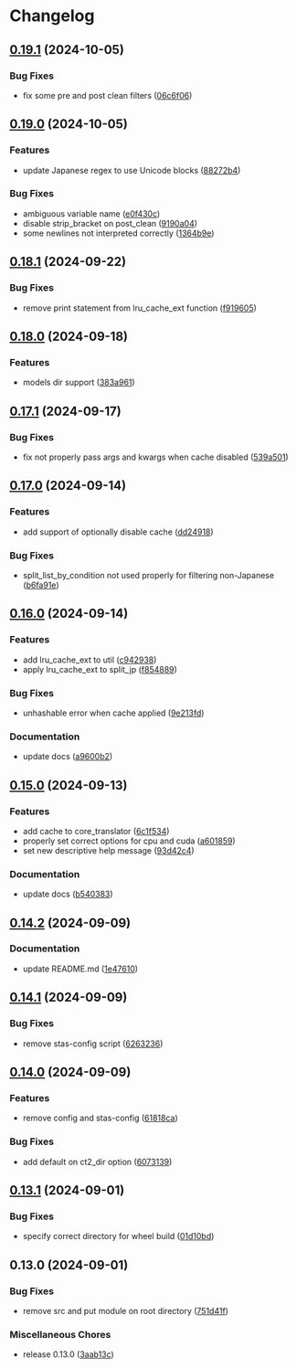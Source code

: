 # Changelog

## [0.19.1](https://github.com/mddanish00/stas-server/compare/v0.19.0...v0.19.1) (2024-10-05)


### Bug Fixes

* fix some pre and post clean filters ([06c6f06](https://github.com/mddanish00/stas-server/commit/06c6f06d691611819af549202dc56b16c272cff6))

## [0.19.0](https://github.com/mddanish00/stas-server/compare/v0.18.1...v0.19.0) (2024-10-05)


### Features

* update Japanese regex to use Unicode blocks ([88272b4](https://github.com/mddanish00/stas-server/commit/88272b41c19a49260e375e73a3c81db4f0b51d23))


### Bug Fixes

* ambiguous variable name ([e0f430c](https://github.com/mddanish00/stas-server/commit/e0f430c574e5464be6fcc082ee9baccfe8071e73))
* disable strip_bracket on post_clean ([9190a04](https://github.com/mddanish00/stas-server/commit/9190a042a8ffaec5dec17f10c6098fefcf441ebb))
* some newlines not interpreted correctly ([1364b9e](https://github.com/mddanish00/stas-server/commit/1364b9e3ce22cbc7410408ba04da975937a69d98))

## [0.18.1](https://github.com/mddanish00/stas-server/compare/v0.18.0...v0.18.1) (2024-09-22)


### Bug Fixes

* remove print statement from lru_cache_ext function ([f919605](https://github.com/mddanish00/stas-server/commit/f91960511320414080b3f186dc86fbfc12497ad4))

## [0.18.0](https://github.com/mddanish00/stas-server/compare/v0.17.1...v0.18.0) (2024-09-18)


### Features

* models dir support ([383a961](https://github.com/mddanish00/stas-server/commit/383a96120a7cd2e20d55f4a9d670787fa72c5ffa))

## [0.17.1](https://github.com/mddanish00/stas-server/compare/v0.17.0...v0.17.1) (2024-09-17)


### Bug Fixes

* fix not properly pass args and kwargs when cache disabled ([539a501](https://github.com/mddanish00/stas-server/commit/539a50160b3de1c7bb9040f21d60375992d7f5ff))

## [0.17.0](https://github.com/mddanish00/stas-server/compare/v0.16.0...v0.17.0) (2024-09-14)


### Features

* add support of optionally disable cache ([dd24918](https://github.com/mddanish00/stas-server/commit/dd249187c32f47391c9f5a56efd9ef13ad960181))


### Bug Fixes

* split_list_by_condition not used properly for filtering non-Japanese ([b6fa91e](https://github.com/mddanish00/stas-server/commit/b6fa91e41c2e38d2683a4a6cf1af299ca38a7181))

## [0.16.0](https://github.com/mddanish00/stas-server/compare/v0.15.0...v0.16.0) (2024-09-14)


### Features

* add lru_cache_ext to util ([c942938](https://github.com/mddanish00/stas-server/commit/c942938a5ea6b09f03522a73106848c4d3a39cc5))
* apply lru_cache_ext to split_jp ([f854889](https://github.com/mddanish00/stas-server/commit/f8548893c5044d3add64a56a1e77dd28b2e80710))


### Bug Fixes

* unhashable error when cache applied ([9e213fd](https://github.com/mddanish00/stas-server/commit/9e213fd144dc448de4addcfffb145fc3c14ff479))


### Documentation

* update docs ([a9600b2](https://github.com/mddanish00/stas-server/commit/a9600b298c789ecdbb4cac74abb47e7cf9a69f96))

## [0.15.0](https://github.com/mddanish00/stas-server/compare/v0.14.2...v0.15.0) (2024-09-13)


### Features

* add cache to core_translator ([6c1f534](https://github.com/mddanish00/stas-server/commit/6c1f5343a7568c53b9d5cad65da6908d0e728721))
* properly set correct options for cpu and cuda ([a601859](https://github.com/mddanish00/stas-server/commit/a6018590924889c67c799672c12eecce24bad124))
* set new descriptive help message ([93d42c4](https://github.com/mddanish00/stas-server/commit/93d42c4b7eeab79e7ca5c078faab12f29baea8b3))


### Documentation

* update docs ([b540383](https://github.com/mddanish00/stas-server/commit/b540383d3e934ac80f178cce9d40d711cd94057c))

## [0.14.2](https://github.com/mddanish00/stas-server/compare/v0.14.1...v0.14.2) (2024-09-09)


### Documentation

* update README.md ([1e47610](https://github.com/mddanish00/stas-server/commit/1e476105981611b62da8e6c41640c8e4af78deb8))

## [0.14.1](https://github.com/mddanish00/stas-server/compare/v0.14.0...v0.14.1) (2024-09-09)


### Bug Fixes

* remove stas-config script ([6263236](https://github.com/mddanish00/stas-server/commit/6263236d7fd69caa6d446e75b0cfbd4a226c452e))

## [0.14.0](https://github.com/mddanish00/stas-server/compare/v0.13.1...v0.14.0) (2024-09-09)


### Features

* remove config and stas-config ([61818ca](https://github.com/mddanish00/stas-server/commit/61818cad3834ab2f54cd32a70ed7ee73695c7b35))


### Bug Fixes

* add default on ct2_dir option ([6073139](https://github.com/mddanish00/stas-server/commit/6073139149a28f3261f518860c006a426167feed))

## [0.13.1](https://github.com/mddanish00/stas-server/compare/v0.13.0...v0.13.1) (2024-09-01)


### Bug Fixes

* specify correct directory for wheel build ([01d10bd](https://github.com/mddanish00/stas-server/commit/01d10bd04b51470ede3f62577092b0d8740d3ab2))

## 0.13.0 (2024-09-01)


### Bug Fixes

* remove src and put module on root directory ([751d41f](https://github.com/mddanish00/stas-server/commit/751d41f662f737970def78953ce51f5240da4021))


### Miscellaneous Chores

* release 0.13.0 ([3aab13c](https://github.com/mddanish00/stas-server/commit/3aab13c478c0dec8b7c49415b83da3907692c5c4))
